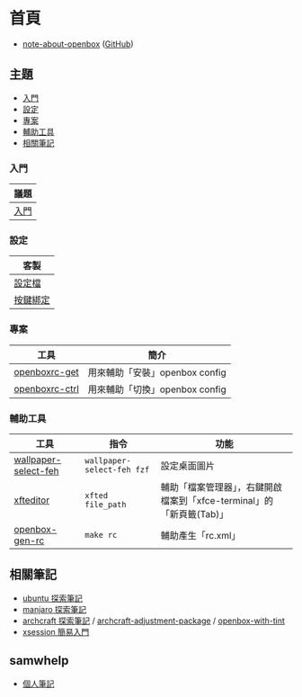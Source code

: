 
# 首頁

* [note-about-openbox](https://samwhelp.github.io/note-about-openbox/) ([GitHub](https://github.com/samwhelp/note-about-openbox))


## 主題

* [入門](#入門)
* [設定](#設定)
* [專案](#專案)
* [輔助工具](#輔助工具)
* [相關筆記](#相關筆記)


### 入門

| 議題 |
| --- |
| [入門](https://samwhelp.github.io/note-about-openbox/read/start.html) |


### 設定

| 客製 |
| --- |
| [設定檔](https://samwhelp.github.io/note-about-openbox/read/config/main.html) |
| [按鍵綁定](https://samwhelp.github.io/note-about-openbox/read/scenario/main.html) |


### 專案

| 工具 | 簡介 |
| --- | --- |
| [openboxrc-get](https://samwhelp.github.io/note-about-openbox/read/project/openboxrc-profile/openboxrc-get.html) | 用來輔助「安裝」openbox config |
| [openboxrc-ctrl](https://samwhelp.github.io/note-about-openbox/read/project/openboxrc-profile/openboxrc-ctrl.html) | 用來輔助「切換」openbox config |


### 輔助工具

| 工具 | 指令 | 功能 |
| --- | --- | --- |
| [wallpaper-select-feh](https://samwhelp.github.io/note-about-fzf/read/project/wallpaper-select/wallpaper-select-feh) | `wallpaper-select-feh fzf` | 設定桌面圖片 |
| [xfteditor](https://samwhelp.github.io/tool-xfteditor/read/project/xfteditor/) | `xfted file_path` | 輔助「檔案管理器」，右鍵開啟檔案到「xfce-terminal」的「新頁籤(Tab)」 |
| [openbox-gen-rc](https://github.com/samwhelp/note-about-openbox/tree/gh-pages/_demo/config/openbox-config/main/config/openbox/share/gen/openbox-gen-rc) | `make rc` | 輔助產生「rc.xml」 |


## 相關筆記

* [ubuntu 探索筆記](https://samwhelp.github.io/note-about-ubuntu/)
* [manjaro 探索筆記](https://samwhelp.github.io/note-about-manjaro/)
* [archcraft 探索筆記](https://samwhelp.github.io/note-about-archcraft/) / [archcraft-adjustment-package](https://github.com/samwhelp/archcraft-adjustment-package/) / [openbox-with-tint](https://github.com/samwhelp/archcraft-adjustment-package/tree/main/core/wm/openbox/archcraft-modeling-openbox-with-tint/asset/etc/skel/.local/share/openboxrc-profile/openbox-with-tint)
* [xsession 簡易入門](https://samwhelp.github.io/note-about-xsession/)


## samwhelp

* [個人筆記](https://samwhelp.github.io/book/)
